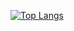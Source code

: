 [![Top Langs](https://github-readme-stats.vercel.app/api/top-langs/?username=murasakiakari&langs_count=6&layout=compact)](https://github.com/anuraghazra/github-readme-stats)
